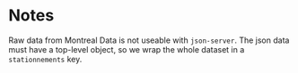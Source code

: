 # Notes 

Raw data from Montreal Data is not useable with `json-server`. 
The json data must have a top-level object, so we wrap the whole dataset in a `stationnements` key.
